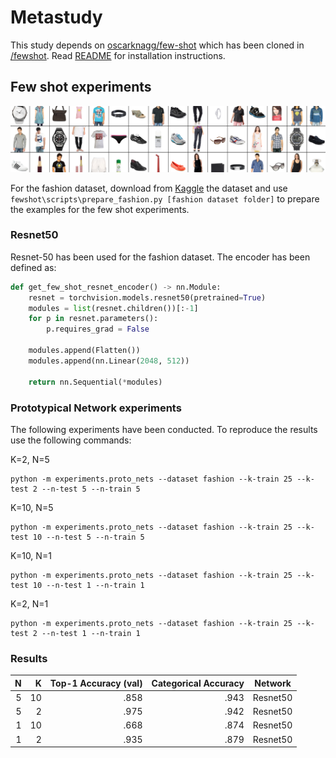 Metastudy
===

This study depends on [oscarknagg/few-shot](https://github.com/oscarknagg/few-shot/tree/master/few_shot) which has been cloned in [/fewshot](https://github.com/ptigas/metastudy/tree/master/fewshot). Read [README](https://github.com/ptigas/metastudy/blob/master/fewshot/README.md) for installation instructions.


## Few shot experiments

![The Fashion dataset[^0] consisting of 44k fashion products.](assets/fashion.png)

For the fashion dataset, download from [Kaggle](https://www.kaggle.com/paramaggarwal/fashion-product-images-dataset/version/1) the dataset and use `fewshot\scripts\prepare_fashion.py [fashion dataset folder]` to prepare the examples for the few shot experiments.


### Resnet50

Resnet-50 has been used for the fashion dataset. The encoder has been defined as:


```python
def get_few_shot_resnet_encoder() -> nn.Module:
    resnet = torchvision.models.resnet50(pretrained=True)
    modules = list(resnet.children())[:-1]
    for p in resnet.parameters():
        p.requires_grad = False

    modules.append(Flatten())
    modules.append(nn.Linear(2048, 512))

    return nn.Sequential(*modules)
```

### Prototypical Network experiments

The following experiments have been conducted. To reproduce the results use the following commands:

K=2, N=5
```
python -m experiments.proto_nets --dataset fashion --k-train 25 --k-test 2 --n-test 5 --n-train 5
```

K=10, N=5
```
python -m experiments.proto_nets --dataset fashion --k-train 25 --k-test 10 --n-test 5 --n-train 5
```

K=10, N=1
```
python -m experiments.proto_nets --dataset fashion --k-train 25 --k-test 10 --n-test 1 --n-train 1
```

K=2, N=1
```
python -m experiments.proto_nets --dataset fashion --k-train 25 --k-test 2 --n-test 1 --n-train 1
```

### Results


| **N**       | **K**  | Top-1 Accuracy (val) | Categorical Accuracy      | Network  |
| ----------: |------: | -------------------: | ----------------: | :------: |
| 5           | 10     | .858                 | .943              | Resnet50 |
| 5           | 2      | .975                 | .942              | Resnet50 |
| 1           | 10     | .668                 | .874              | Resnet50 |
| 1           | 2      | .935                 | .879              | Resnet50 |
